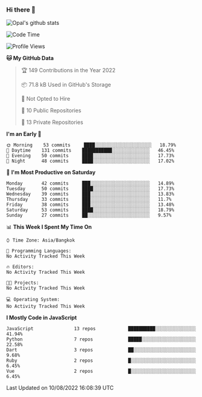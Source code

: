 ### Hi there 👋

![Opal's github stats](https://github-readme-stats.vercel.app/api?username=coolkidneversleep&count_private=true&show_icons=true&theme=radical)


<!--START_SECTION:waka-->
![Code Time](http://img.shields.io/badge/Code%20Time-0%20secs-blue)

![Profile Views](http://img.shields.io/badge/Profile%20Views-0-blue)

**🐱 My GitHub Data** 

> 🏆 149 Contributions in the Year 2022
 > 
> 📦 71.8 kB Used in GitHub's Storage 
 > 
> 🚫 Not Opted to Hire
 > 
> 📜 10 Public Repositories 
 > 
> 🔑 13 Private Repositories  
 > 
**I'm an Early 🐤** 

```text
🌞 Morning    53 commits     ████░░░░░░░░░░░░░░░░░░░░░   18.79% 
🌆 Daytime    131 commits    ███████████░░░░░░░░░░░░░░   46.45% 
🌃 Evening    50 commits     ████░░░░░░░░░░░░░░░░░░░░░   17.73% 
🌙 Night      48 commits     ████░░░░░░░░░░░░░░░░░░░░░   17.02%

```
📅 **I'm Most Productive on Saturday** 

```text
Monday       42 commits     ███░░░░░░░░░░░░░░░░░░░░░░   14.89% 
Tuesday      50 commits     ████░░░░░░░░░░░░░░░░░░░░░   17.73% 
Wednesday    39 commits     ███░░░░░░░░░░░░░░░░░░░░░░   13.83% 
Thursday     33 commits     ███░░░░░░░░░░░░░░░░░░░░░░   11.7% 
Friday       38 commits     ███░░░░░░░░░░░░░░░░░░░░░░   13.48% 
Saturday     53 commits     ████░░░░░░░░░░░░░░░░░░░░░   18.79% 
Sunday       27 commits     ██░░░░░░░░░░░░░░░░░░░░░░░   9.57%

```


📊 **This Week I Spent My Time On** 

```text
⌚︎ Time Zone: Asia/Bangkok

💬 Programming Languages: 
No Activity Tracked This Week

🔥 Editors: 
No Activity Tracked This Week

🐱‍💻 Projects: 
No Activity Tracked This Week

💻 Operating System: 
No Activity Tracked This Week

```

**I Mostly Code in JavaScript** 

```text
JavaScript               13 repos            ██████████░░░░░░░░░░░░░░░   41.94% 
Python                   7 repos             █████░░░░░░░░░░░░░░░░░░░░   22.58% 
Dart                     3 repos             ██░░░░░░░░░░░░░░░░░░░░░░░   9.68% 
Ruby                     2 repos             █░░░░░░░░░░░░░░░░░░░░░░░░   6.45% 
Vue                      2 repos             █░░░░░░░░░░░░░░░░░░░░░░░░   6.45%

```



 Last Updated on 10/08/2022 16:08:39 UTC
<!--END_SECTION:waka-->
